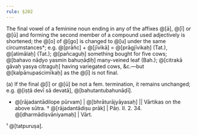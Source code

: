 ```yaml
---
rule: §202
---
```


The final vowel of a feminine noun ending in any of the affixes @[ā], @[ī] or @[ū] and forming the second member of a compound used adjectively is shortened; the @[o] of @[go] is changed to @[u] under the same circumstances*; e.g. @[prāñc] + @[jīvikā] = @[prāgjīvikaḥ] (Tat.), @[atimālaḥ] (Tat.); @[pañcaguḥ] something bought for five cows; @[bahavo nāḍyo yasmin bahuṇāḍiḥ] many-veined leaf (Bah.); @[citrakā gāvaḥ yasya citraguḥ] having variegated cows, &c.—but @[kalpānupaścimīkaḥ] as the @[ī] is not final.

(a) If the final @[ī] or @[ū] be not a fem. termination, it remains unchanged; e.g. @[iṣṭā devī sā devatā], @[bahutantubahunāḍī].

* @[rājadantādilope pūrvam] | @[bhrāturājyāyasaḥ] || Vārtikas on the above sūtra. † @[rājadantādiṣu prāk] | Pāṇ. II. 2. 34. @[dharmādiṣvāniyamaḥ] | Vārt.

¹ @[tatpuruṣa].